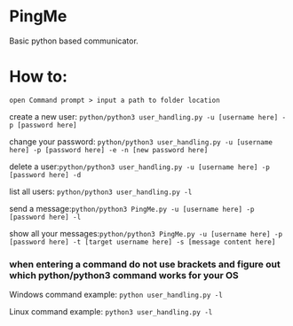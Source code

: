 # PingMe
Basic python based communicator.

# How to:

`open Command prompt > input a path to folder location`

create a new user:
`python/python3 user_handling.py -u [username here] -p [password here]`

​change your password:
`python/python3 user_handling.py -u [username here] -p [password here] -e -n [new password here]`

delete a user:
​`python/python3 user_handling.py -u [username here] -p [password here] -d`

list all users:
​`python/python3 user_handling.py -l`

send a message:
​`python/python3 PingMe.py -u [username here] -p [password here] -l`

show all your messages:
​​`python/python3 PingMe.py -u [username here] -p [password here] -t [target username here] -s [message content here]`

### when entering a command do not use brackets and figure out which python/python3 command works for your OS

Windows command example: `python user_handling.py -l`

Linux command example: `python3 user_handling.py -l`
